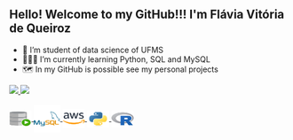 ## Hello! Welcome to my GitHub!!! I'm Flávia Vitória de Queiroz
- 📔 I’m student of data science of UFMS
- 👩🏽‍💻 I’m currently learning Python, SQL and MySQL
- 🗺️ In my GitHub is possible see my personal projects 

<div>
<a href="https://github.com/flaviavitoriadequeiroz">
<img height="180em" src="https://github-readme-stats.vercel.app/api?username=flaviavitoriadequeiroz&show_icons=true&theme=neon&include_all_commits-true&count_private-true"/_>
<img height="180em" src="https://github-readme-stats.vercel.app/api/top-langs/?username=flaviavitoriadequeiroz&layout=compact&langs_count=16&theme=neon"/_>
</div>

<div style="display: inline_block"><br>
  <img align="center" alt="sql" height="30" width="40" src="https://github.com/devicons/devicon/blob/master/icons/sqldeveloper/sqldeveloper-original.svg">
  <img <img align="center" alt="mysql" height="50" width="48" src="https://github.com/devicons/devicon/blob/master/icons/mysql/mysql-original-wordmark.svg">
  <img align="center" alt="aws" height="35" width="40" src="https://github.com/devicons/devicon/blob/master/icons/amazonwebservices/amazonwebservices-original-wordmark.svg">
  <img align="center" alt="Python" height="30" width="40" src="https://raw.githubusercontent.com/devicons/devicon/master/icons/python/python-original.svg">
  <img align="center" alt="R" height="30" width="40" src="https://github.com/devicons/devicon/blob/master/icons/r/r-original.svg">

</div>
